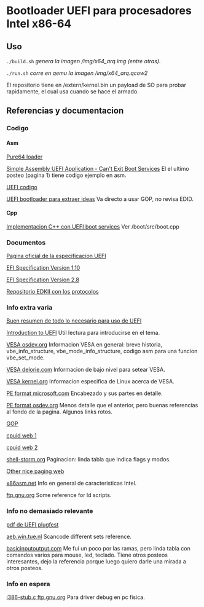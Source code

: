 # Bootloader UEFI para procesadores Intel x86-64

## Uso

`./build.sh` *genera la imagen /img/x64_arq.img (entre otras).*

`./run.sh` *corre en qemu la imagen /img/x64_arq.qcow2*

El repositorio tiene en /extern/kernel.bin un payload de SO para probar rapidamente, el cual usa cuando se hace el armado.
## Referencias y documentacion

### Codigo

#### Asm

[Pure64 loader](https://github.com/ReturnInfinity/Pure64)

[Simple Assembly UEFI Application - Can't Exit Boot Services](https://forum.osdev.org/viewtopic.php?t=33666)
El el ultimo posteo (pagina 1) tiene codigo ejemplo en asm.

[UEFI codigo](https://stackoverflow.com/questions/72947069/how-to-write-hello-world-efi-application-in-nasm)

[UEFI bootloader para extraer ideas](https://github.com/charlesap/nasm-uefi/tree/master)
Va directo a usar GOP, no revisa EDID.

#### Cpp

[Implementacion C++ con UEFI boot services](https://github.com/kiznit/rainbow-os)
Ver /boot/src/boot.cpp

### Documentos

[Pagina oficial de la especificacion UEFI](https://uefi.org/uefi)

[EFI Specification Version 1.10](https://www.intel.com/content/dam/www/public/us/en/zip/efi-110.zip)

[EFI Specification Version 2.8](https://uefi.org/sites/default/files/resources/UEFI_Spec_2_8_final.pdf)

[Repositorio EDKII con los protocolos](https://github.com/tianocore/edk2/tree/master/MdePkg/Include/Protocol)


### Info extra varia

[Buen resumen de todo lo necesario para uso de UEFI](https://uefi.org/specs/UEFI/2.10/02_Overview.html)

[Introduction to UEFI](http://x86asm.net/articles/introduction-to-uefi/index.html)
Util lectura para introducirse en el tema.

[VESA osdev.org](https://wiki.osdev.org/User:Omarrx024/VESA_Tutorial)
Informacion VESA en general: breve historia, vbe_info_structure, vbe_mode_info_structure, codigo asm para una funcion vbe_set_mode.

[VESA delorie.com](https://delorie.com/djgpp/doc/ug/graphics/vbe20.html)
Informacion de bajo nivel para setear VESA.

[VESA kernel.org](https://www.kernel.org/doc/html/latest/fb/vesafb.html)
Informacion especifica de Linux acerca de VESA.

[PE format microsoft.com](https://learn.microsoft.com/en-us/windows/win32/debug/pe-format)
Encabezado y sus partes en detalle.

[PE format osdev.org](https://wiki.osdev.org/PE)
Menos detalle que el anterior, pero buenas referencias al fondo de la pagina. Algunos links rotos.

[GOP](https://wiki.osdev.org/GOP)

[cpuid web 1](https://www.felixcloutier.com/x86/cpuid)

[cpuid web 2](https://eun.github.io/Intel-Pentium-Instruction-Set-Reference/data/cpuid.html)

[shell-storm.org](https://shell-storm.org/blog/Paging-modes-for-the-x86-32-bits-architectures/)
Paginacion: linda tabla que indica flags y modos.

[Other nice paging web](https://connormcgarr.github.io/paging/)

[x86asm.net](http://x86asm.net/articles/x86-64-tour-of-intel-manuals/index.html)
Info en general de caracteristicas Intel.

[ftp.gnu.org](https://ftp.gnu.org/old-gnu/Manuals/ld-2.9.1/html_chapter/ld_3.html)
Some reference for ld scripts.

### Info no demasiado relevante

[pdf de UEFI plugfest](https://uefi.org/sites/default/files/resources/Driver%20Development%20with%20EDKII_Final.pdf)

[aeb.win.tue.nl](https://aeb.win.tue.nl/linux/kbd/scancodes-10.html)
Scancode different sets reference.

[basicinputoutput.com](https://www.basicinputoutput.com/2024/11/the-keyboard-controller-interface.html)
Me fui un poco por las ramas, pero linda tabla con comandos varios para mouse, led, teclado. Tiene otros posteos interesantes, dejo la referencia porque luego quiero darle una mirada a otros posteos.

### Info en espera

[i386-stub.c ftp.gnu.org](https://ftp.gnu.org/old-gnu/Manuals/gdb/html_node/gdb_125.html)
Para driver debug en pc fisica.